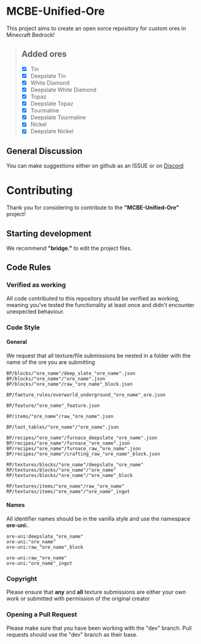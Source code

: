 # MCBE-Unified-Ore

This project aims to create an open sorce repository for custom ores in Minecraft Bedrock!

>  ## Added ores  
> - [X] Tin  
> - [X] Deepslate Tin  
> - [X] White Diamond
> - [X] Deepslate White Diamond
> - [X] Topaz
> - [X] Deepslate Topaz
> - [X] Tourmaline
> - [X] Deepslate Tourmaline
> - [X] Nickel
> - [X] Deepslate Nickel

## General Discussion

You can make suggestions either on github as an ISSUE or on [Discord](https://discord.gg/b7KeMAYdGV)

# Contributing

Thank you for considering to contribute to the **"MCBE-Unified-Ore"** project!

## Starting development

We recommend **"bridge."** to edit the project files.

## Code Rules

### Verified as working

All code contributed to this repository should be verified as working, meaning you've tested the
functionality at least once and didn't encounter unexpected behaviour.

### Code Style

#### General

We request that all texture/file submissions be nested in a folder with the name of the ore you are submitting

```
BP/blocks/"ore_name"/deep_slate_"ore_name".json
BP/blocks/"ore_name"/"ore_name".json
BP/blocks/"ore_name"/raw_"ore_name"_block.json

BP/faeture_rules/overworld_underground_"ore_name"_ore.json

BP/feature/"ore_name"_feature.json

BP/items/"ore_name"/raw_"ore_name".json

BP/loot_tables/"ore_name"/"ore_name".json

BP/recipes/"ore_name"/furnace_deepslate_"ore_name".json
BP/recipes/"ore_name"/furnace_"ore_name".json
BP/recipes/"ore_name"/furnace_raw_"ore_name".json
BP/recipes/"ore_name"/crafting_raw_"ore_name"_block.json

RP/textures/blocks/"ore_name"/deepslate_"ore_name"
RP/textures/blocks/"ore_name"/"ore_name"
RP/textures/blocks/"ore_name"/"ore_name"_block

RP/textures/items/"ore_name"/raw_"ore_name"
RP/textures/items/"ore_name"/"ore_name"_ingot
```

#### Names

All identifier names should be in the vanilla style and use the namespace **ore-uni:**.

```
ore-uni:deepslate_"ore_name"
ore-uni:"ore_name"
ore-uni:raw_"ore_name"_block

ore-uni:raw_"ore_name"
ore-uni:"ore_name"_ingot
```

### Copyright

Please ensure that **any** and **all** texture submissions are either your own work or submitted with permission of the original creator

### Opening a Pull Request

Please make sure that you have been working with the "dev" branch. Pull requests should use the "dev" branch as their base.
